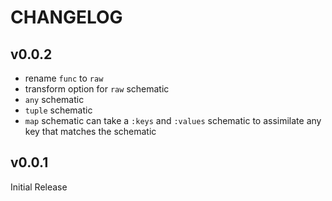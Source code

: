 # CHANGELOG

## v0.0.2

- rename `func` to `raw`
- transform option for `raw` schematic
- `any` schematic
- `tuple` schematic
- `map` schematic can take a `:keys` and `:values` schematic to assimilate any key that matches the schematic

## v0.0.1

Initial Release

